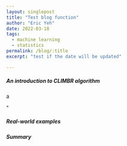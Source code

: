 ```yaml
---
layout: singlepost
title: "Test blog function"
author: "Eric Yeh"
date: 2022-03-18
tags: 
  - machine learning
  - statistics
permalink: /blog/:title
excerpt: "test if the date will be updated"

---
```


##### **An introduction to CLIMBR algorithm**
<p>a</p>

<p>"</p>

##### **Real-world examples**

##### **Summary**